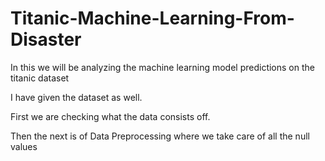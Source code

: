 # Titanic-Machine-Learning-From-Disaster
In this we will be analyzing the machine learning model predictions on the titanic dataset

I have given the dataset as well.

First we are checking what the data consists off.

Then the next is of Data Preprocessing where we take care of all the null values

